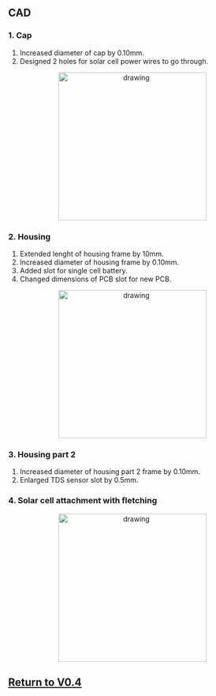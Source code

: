 ## CAD
### 1. Cap
1. Increased diameter of cap by 0.10mm.
2. Designed 2 holes for solar cell power wires to go through.

<p align="center">
<img src="https://user-images.githubusercontent.com/87868879/166604879-920b0879-170c-44ae-938f-38ce60a2ba6a.jpg" alt="drawing" width="300"/>
</p>

### 2. Housing
1. Extended lenght of housing frame by 10mm.
2. Increased diameter of housing frame by 0.10mm.
3. Added slot for single cell battery.
4. Changed dimensions of PCB slot for new PCB.

<p align="center">
<img src="https://user-images.githubusercontent.com/87868879/166604747-99b2107f-cb8f-4ede-92f9-eb3f84212557.jpg" alt="drawing" width="300"/>
</p>

### 3. Housing part 2
1. Increased diameter of housing part 2 frame by 0.10mm.
2. Enlarged TDS sensor slot by 0.5mm.

### 4. Solar cell attachment with fletching
<p align="center">
<img src="https://user-images.githubusercontent.com/87868879/167037050-c722c09d-1397-497c-aa07-957cd55efcfd.jpg" alt="drawing" width="300"/>
</p>


## [Return to V0.4](https://github.com/ARTS-Laboratory/Solar-Charged-UAV-deployable-Penetrometer-System-for-Fault-Detection-of-Geological-Structures/tree/main/hardware_design/V0.0/V0.4)
